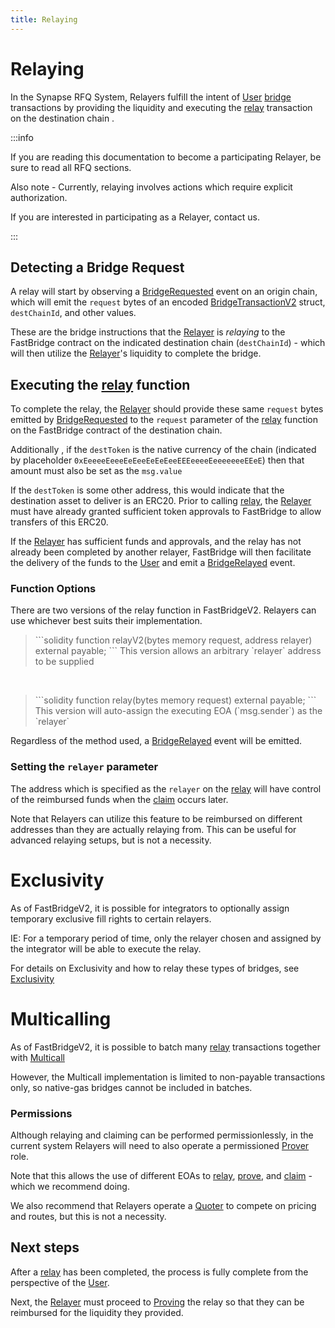 ```yaml
---
title: Relaying
---
```


<!-- Reference Links -->
[relay]: https://vercel-rfq-docs.vercel.app/contracts/interfaces/IFastBridgeV2.sol/interface.IFastBridgeV2.html#relayv2
[bridge]: https://vercel-rfq-docs.vercel.app/contracts/interfaces/IFastBridgeV2.sol/interface.IFastBridgeV2.html#bridgev2
[prove]: https://vercel-rfq-docs.vercel.app/contracts/interfaces/IFastBridgeV2.sol/interface.IFastBridgeV2.html#provev2
[dispute]: https://vercel-rfq-docs.vercel.app/contracts/interfaces/IFastBridge.sol/interface.IFastBridge.html#dispute
[claim]: https://vercel-rfq-docs.vercel.app/contracts/interfaces/IFastBridgeV2.sol/interface.IFastBridgeV2.html#claimv2
[cancel]: https://vercel-rfq-docs.vercel.app/contracts/interfaces/IFastBridgeV2.sol/interface.IFastBridgeV2.html#cancelv2
[proof]: https://vercel-rfq-docs.vercel.app/contracts/interfaces/IFastBridgeV2.sol/interface.IFastBridgeV2.html#bridgetxdetails
[BridgeRequested]: https://vercel-rfq-docs.vercel.app/contracts/interfaces/IFastBridge.sol/interface.IFastBridge.html#bridgerequested
[BridgeTransactionV2]: https://vercel-rfq-docs.vercel.app/contracts/interfaces/IFastBridgeV2.sol/interface.IFastBridgeV2.html#bridgetransactionv2
[BridgeRelayed]: https://vercel-rfq-docs.vercel.app/contracts/interfaces/IFastBridge.sol/interface.IFastBridge.html#bridgerelayed
[BridgeProofProvided]: https://vercel-rfq-docs.vercel.app/contracts/interfaces/IFastBridge.sol/interface.IFastBridge.html#bridgeproofprovided
[Cancel Delay]: https://vercel-rfq-docs.vercel.app/contracts/FastBridge.sol/contract.FastBridge.html#refund_delay
[Multicall]: https://vercel-rfq-docs.vercel.app/contracts/interfaces/IMulticallTarget.sol/interface.IMulticallTarget.html

[Quoter API]: /docs/RFQ/Quoting/Quoter%20API/
[Dispute Period]: /docs/RFQ/Security/#dispute-period
[Quoting]: /docs/RFQ/Quoting
[Bridging]: /docs/RFQ/Bridging
[Relaying]: /docs/RFQ/Relaying
[Proving]: /docs/RFQ/Proving
[Claiming]: /docs/RFQ/Claiming
[Canceling]: /docs/RFQ/Canceling
[Security]: /docs/RFQ/Security
[Exclusivity]: /docs/RFQ/Exclusivity

[User]: /docs/RFQ/#entities
[Quoter]: /docs/RFQ/#entities
[Prover]: /docs/RFQ/#entities
[Relayer]: /docs/RFQ/#entities
[Guard]: /docs/RFQ/#entities
[Canceler]: /docs/RFQ/#entities

# Relaying

In the Synapse RFQ System, Relayers fulfill the intent of [User] [bridge] transactions by providing the liquidity and executing the [relay] transaction on the destination chain .

:::info

If you are reading this documentation to become a participating Relayer, be sure to read all RFQ sections.

Also note - Currently, relaying involves actions which require explicit authorization.

If you are interested in participating as a Relayer, contact us.

:::

## Detecting a Bridge Request

A relay will start by observing a [BridgeRequested] event on an origin chain, which will emit the `request` bytes of an encoded [BridgeTransactionV2] struct, `destChainId`, and other values.

These are the bridge instructions that the [Relayer] is *relaying* to the FastBridge contract on the indicated destination chain (`destChainId`) - which will then utilize the [Relayer]'s liquidity to complete the bridge.

## Executing the [relay] function

To complete the relay, the [Relayer] should provide these same `request` bytes emitted by [BridgeRequested] to the `request` parameter of the [relay] function on the FastBridge contract of the destination chain.

Additionally , if the `destToken` is the native currency of the chain (indicated by placeholder `0xEeeeeEeeeEeEeeEeEeEeeEEEeeeeEeeeeeeeEEeE`) then that amount must also be set as the `msg.value`

If the `destToken` is some other address, this would indicate that the destination asset to deliver is an ERC20.
Prior to calling [relay], the [Relayer] must have already granted sufficient token approvals to FastBridge to allow transfers of this ERC20.

If the [Relayer] has sufficient funds and approvals, and the relay has not already been completed by another relayer, FastBridge will then facilitate the delivery of the funds to the [User] and emit a [BridgeRelayed] event.

### Function Options

There are two versions of the relay function in FastBridgeV2. Relayers can use whichever best suits their implementation.

<div style={{ marginLeft: '20px' }}>

<blockquote>
```solidity
    function relayV2(bytes memory request, address relayer) external payable;
```
This version allows an arbitrary `relayer` address to be supplied
</blockquote>
<br />
<blockquote>
```solidity
    function relay(bytes memory request) external payable;
```
This version will auto-assign the executing EOA (`msg.sender`) as the `relayer`
</blockquote>
</div>

Regardless of the method used, a [BridgeRelayed](https://vercel-rfq-docs.vercel.app/contracts/interfaces/IFastBridge.sol/interface.IFastBridge.html#bridgedepositrefunded) event will be emitted.

### Setting the `relayer` parameter
The address which is specified as the `relayer` on the [relay] will have control of the reimbursed funds when the [claim] occurs later.

Note that Relayers can utilize this feature to be reimbursed on different addresses than they are actually relaying from. This can be useful for advanced relaying setups, but is not a necessity.

# Exclusivity

As of FastBridgeV2, it is possible for integrators to optionally assign temporary exclusive fill rights to certain relayers.

IE: For a temporary period of time, only the relayer chosen and assigned by the integrator will be able to execute the relay.

For details on Exclusivity and how to relay these types of bridges, see [Exclusivity]

# Multicalling

As of FastBridgeV2, it is possible to batch many [relay] transactions together with [Multicall]

However, the Multicall implementation is limited to non-payable transactions only, so native-gas bridges cannot be included in batches.

### Permissions

Although relaying and claiming can be performed permissionlessly, in the current system Relayers will need to also operate a permissioned [Prover] role.

Note that this allows the use of different EOAs to [relay], [prove], and [claim] - which we recommend doing.

We also recommend that Relayers operate a [Quoter] to compete on pricing and routes, but this is not a necessity.

## Next steps

After a [relay] has been completed, the process is fully complete from the perspective of the [User].

Next, the [Relayer] must proceed to [Proving] the relay so that they can be reimbursed for the liquidity they provided.
